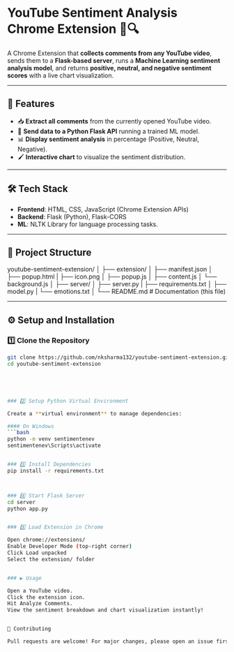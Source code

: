 # YouTube Sentiment Analysis Chrome Extension 🎥🔍

A Chrome Extension that **collects comments from any YouTube video**, sends them to a **Flask-based server**, runs a **Machine Learning sentiment analysis model**, and returns **positive, neutral, and negative sentiment scores** with a live chart visualization.

---

## 🚀 Features
- 📥 **Extract all comments** from the currently opened YouTube video.  
- 🔗 **Send data to a Python Flask API** running a trained ML model.  
- 📊 **Display sentiment analysis** in percentage (Positive, Neutral, Negative).  
- 🖌 **Interactive chart** to visualize the sentiment distribution.  

---

## 🛠️ Tech Stack
- **Frontend**: HTML, CSS, JavaScript (Chrome Extension APIs)
- **Backend**: Flask (Python), Flask-CORS
- **ML**: NLTK Library for language processing tasks.

---

## 📂 Project Structure
youtube-sentiment-extension/
│
├── extension/
│ ├── manifest.json
│ ├── popup.html
| ├── icon.png
│ ├── popup.js
│ ├── content.js
│ └── background.js
│
├── server/
│ ├── server.py
| ├── requirements.txt
│ ├── model.py 
| └── emotions.txt
│
└── README.md # Documentation (this file)

---

## ⚙️ Setup and Installation

### 1️⃣ Clone the Repository
```bash
git clone https://github.com/nksharma132/youtube-sentiment-extension.git
cd youtube-sentiment-extension





### 2️⃣ Setup Python Virtual Environment

Create a **virtual environment** to manage dependencies:

#### On Windows
```bash
python -m venv sentimentenev
sentimentenev\Scripts\activate


### 3️⃣ Install Dependencies
pip install -r requirements.txt



### 4️⃣ Start Flask Server
cd server
python app.py


### 5️⃣ Load Extension in Chrome

Open chrome://extensions/
Enable Developer Mode (top-right corner)
Click Load unpacked
Select the extension/ folder


### ▶️ Usage

Open a YouTube video.
Click the extension icon.
Hit Analyze Comments.
View the sentiment breakdown and chart visualization instantly!


🤝 Contributing

Pull requests are welcome! For major changes, please open an issue first to discuss what you'd like to change.